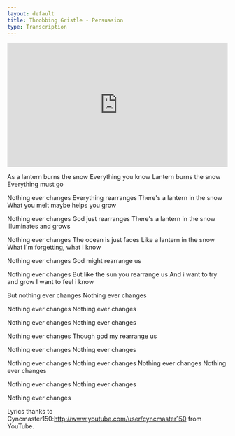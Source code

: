 ```yaml
--- 
layout: default
title: Throbbing Gristle - Persuasion
type: Transcription
---
```


<style>.embed-container { position: relative; padding-bottom: 56.25%; height: 0; overflow: hidden; max-width: 100%; } .embed-container iframe, .embed-container object, .embed-container embed { position: absolute; top: 0; left: 0; width: 100%; height: 100%; }</style><div class='embed-container'><iframe src='http://www.youtube.com/embed/XUbhOmeLWKg' frameborder='0' allowfullscreen></iframe></div>

As a lantern burns the snow
Everything you know
Lantern burns the snow
Everything must go

Nothing ever changes
Everything rearranges
There's a lantern in the snow
What you melt maybe helps you grow

Nothing ever changes
God just rearranges
There's a lantern in the snow
Illuminates and grows

Nothing ever changes
The ocean is just faces
Like a lantern in the snow
What I'm forgetting, what i know

Nothing ever changes
God might rearrange us

Nothing ever changes
But like the sun you rearrange us
And i want to try and grow
I want to feel i know

But nothing ever changes
Nothing ever changes

Nothing ever changes
Nothing ever changes

Nothing ever changes
Nothing ever changes

Nothing ever changes
Though god my rearrange us

Nothing ever changes
Nothing ever changes

Nothing ever changes
Nothing ever changes
Nothing ever changes
Nothing ever changes

Nothing ever changes
Nothing ever changes

Nothing ever changes

Lyrics thanks to Cyncmaster150:http://www.youtube.com/user/cyncmaster150 from YouTube.
